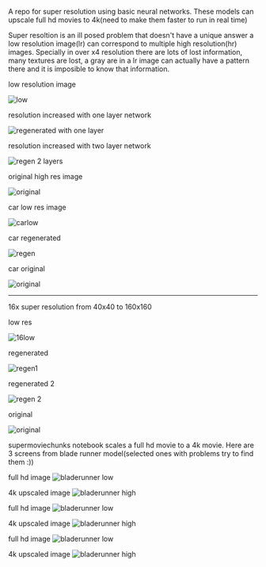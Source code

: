 A repo for super resolution using basic neural networks. These models can upscale full hd movies to 4k(need to make them faster to run in real time)

Super resoltion is an ill posed problem that doesn't have a unique answer a low resolution image(lr) can correspond to multiple high resolution(hr) images. Specially in over x4 resolution there are lots of lost information, many textures are lost, a gray are in a lr image can actually have a pattern there and it is imposible to know that information.

low resolution image

![low](https://github.com/mokoker/Superz/blob/master/figures/onelayerlow.png)

resolution increased with one layer network

![regenerated with one layer](https://github.com/mokoker/Superz/blob/master/figures/onelayerregen.png)

resolution increased with two layer network

![regen 2 layers](https://github.com/mokoker/Superz/blob/master/figures/2layer5kernelregen.png)

original high res image

![original](https://github.com/mokoker/Superz/blob/master/figures/onelayeroriginal.png)

car low res image

![carlow](https://github.com/mokoker/Superz/blob/master/figures/carlow.png)

car regenerated

![regen](https://github.com/mokoker/Superz/blob/master/figures/carregenx4.png)

car original

![original](https://github.com/mokoker/Superz/blob/master/figures/carhigh.png)


***

16x super resolution from 40x40 to 160x160

low res

![16low](https://github.com/mokoker/Superz/blob/master/figures/16x2low.png)

regenerated 

![regen1](https://github.com/mokoker/Superz/blob/master/figures/x164layer.png)

regenerated 2

![regen 2](https://github.com/mokoker/Superz/blob/master/figures/16x2regen2.png)

original 

![original](https://github.com/mokoker/Superz/blob/master/figures/16x2original.png)

supermoviechunks notebook scales a full hd movie to a 4k movie. Here are 3 screens from blade runner model(selected ones with problems try to find them :))

full hd image
![bladerunner low](https://github.com/mokoker/Superz/blob/master/figures/330lo.jpg)

4k upscaled image
![bladerunner high](https://github.com/mokoker/Superz/blob/master/figures/330x.jpg)

full hd image
![bladerunner low](https://github.com/mokoker/Superz/blob/master/figures/379lo.jpg)

4k upscaled image
![bladerunner high](https://github.com/mokoker/Superz/blob/master/figures/379x.jpg)

full hd image
![bladerunner low](https://github.com/mokoker/Superz/blob/master/figures/409lo.jpg)

4k upscaled image
![bladerunner high](https://github.com/mokoker/Superz/blob/master/figures/409x.jpg)
